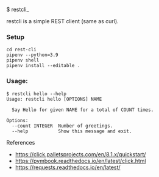 $ restcli_

  restcli is a simple REST client (same as curl).

### Setup

```
cd rest-cli
pipenv --python=3.9
pipenv shell
pipenv install --editable .
```

### Usage:

```
$ restcli hello --help
Usage: restcli hello [OPTIONS] NAME

  Say Hello for given NAME for a total of COUNT times.

Options:
  --count INTEGER  Number of greetings.
  --help           Show this message and exit.
```

References

- https://click.palletsprojects.com/en/8.1.x/quickstart/
- https://pymbook.readthedocs.io/en/latest/click.html
- https://requests.readthedocs.io/en/latest/